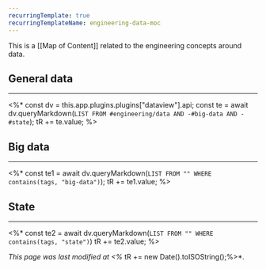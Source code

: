 ```yaml
---
recurringTemplate: true
recurringTemplateName: engineering-data-moc
---
```


This is a [[Map of Content]] related to the engineering concepts around data.

## General data
---
<%*
const dv = this.app.plugins.plugins["dataview"].api;
const te = await dv.queryMarkdown(`LIST FROM #engineering/data AND -#big-data AND -#state`);
tR += te.value;
%>
## Big data
---
<%*
const te1 = await dv.queryMarkdown(`LIST FROM "" WHERE contains(tags, "big-data")`);
tR += te1.value;
%>
## State
---
<%*
const te2 = await dv.queryMarkdown(`LIST FROM "" WHERE contains(tags, "state")`)
tR += te2.value;
%>

*This page was last modified at <%* tR += new Date().toISOString();%>*.
